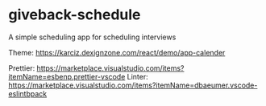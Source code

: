 # giveback-schedule
A simple scheduling app for scheduling interviews

Theme: https://karciz.dexignzone.com/react/demo/app-calender

Prettier: https://marketplace.visualstudio.com/items?itemName=esbenp.prettier-vscode
Linter: https://marketplace.visualstudio.com/items?itemName=dbaeumer.vscode-eslintbpack